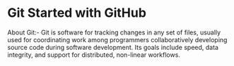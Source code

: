 # Git Started with GitHub

About Git:- Git is software for tracking changes in any set of files, usually used for coordinating work among programmers collaboratively developing source code during software development. Its goals include speed, data integrity, and support for distributed, non-linear workflows.